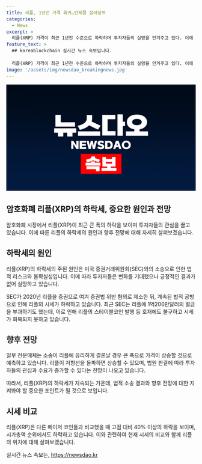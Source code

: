 ```yaml
---
title: 리플, 1년전 가격 회귀…언제쯤 살아날까
categories:
  - News
excerpt: >
  리플(XRP) 가격이 최근 1년전 수준으로 하락하며 투자자들의 실망을 안겨주고 있다. 이에 법적 리스크와 불확실성이 지속되고 있는 것으로 알려져, SEC와의 장기화된 소송으로 인해 시세가 회복되지 못하고 있다. 션 맥브라이드 전 리플 임원은 SEC와의 소송 전에 긍정적인 성과가 없어 하락세가 지속되고 있다고 밝혔다. SEC는 최근 리플에 1억200만달러의 벌금을 부과하기도 했으며, 이로 인해 스테이블코인 발행 등의 호재에도 불구하고 시세 회복이 미미한 상황이다. 하지만 소송이 유리하게 결론나면 가격이 크게 상승할 것으로 전망되고 있다.
feature_text: >
  ## koreablockchain 실시간 뉴스 속보입니다.

  리플(XRP) 가격이 최근 1년전 수준으로 하락하며 투자자들의 실망을 안겨주고 있다. 이에 법적 리스크와 불확실성이 지속되고 있는 것으로 알려져, SEC와의 장기화된 소송으로 인해 시세가 회복되지 못하고 있다. 션 맥브라이드 전 리플 임원은 SEC와의 소송 전에 긍정적인 성과가 없어 하락세가 지속되고 있다고 밝혔다. SEC는 최근 리플에 1억200만달러의 벌금을 부과하기도 했으며, 이로 인해 스테이블코인 발행 등의 호재에도 불구하고 시세 회복이 미미한 상황이다. 하지만 소송이 유리하게 결론나면 가격이 크게 상승할 것으로 전망되고 있다.
image: '/assets/img/newsdao_breakingnews.jpg'
---
```


<p><img src="/assets/img/newsdao_breakingnews.jpg" alt="koreablockchain 속보" /></p>

<h2 data-ke-size="size26">암호화폐 리플(XRP)의 하락세, 중요한 원인과 전망</h2>

<p data-ke-size="size16">암호화폐 시장에서 리플(XRP)이 최근 큰 폭의 하락을 보이며 투자자들의 관심을 끌고 있습니다. 이에 따른 리플의 하락세의 원인과 향후 전망에 대해 자세히 살펴보겠습니다.</p>

<h2 data-ke-size="size24">하락세의 원인</h2>

<p data-ke-size="size16">리플(XRP)의 하락세의 주된 원인은 미국 증권거래위원회(SEC)와의 소송으로 인한 법적 리스크와 불확실성입니다. 이에 따라 투자자들은 변화를 기대했으나 긍정적인 결과가 없어 실망하고 있습니다.</p>

<p data-ke-size="size16">SEC가 2020년 리플을 증권으로 여겨 증권법 위반 혐의로 제소한 뒤, 계속된 법적 공방으로 인해 리플의 시세가 하락하고 있습니다. 최근 SEC는 리플에 1억200만달러의 벌금을 부과하기도 했는데, 이로 인해 리플의 스테이블코인 발행 등 호재에도 불구하고 시세가 회복되지 못하고 있습니다.</p>

<h2 data-ke-size="size24">향후 전망</h2>

<p data-ke-size="size16">일부 전문매체는 소송이 리플에 유리하게 결론날 경우 큰 폭으로 가격이 상승할 것으로 예측하고 있습니다. 리플이 저항선을 돌파하면 상승할 수 있으며, 법원 판결에 따라 투자자들의 관심과 수요가 증가할 수 있다는 전망이 나오고 있습니다.</p>

<p data-ke-size="size16">따라서, 리플(XRP)의 하락세가 지속되는 가운데, 법적 소송 결과와 향후 전망에 대한 지켜봐야 할 중요한 포인트가 될 것으로 보입니다.</p>

<h2 data-ke-size="size24">시세 비교</h2>

<p data-ke-size="size16">리플(XRP)은 다른 메이저 코인들과 비교했을 때 고점 대비 40% 이상의 하락을 보이며, 시가총액 순위에서도 하락하고 있습니다. 이와 관련하여 현재 시세의 비교와 함께 리플의 위치에 대해 살펴보겠습니다.</p>
실시간 뉴스 속보는, <a href="https://newsdao.kr" rel="dofollow">https://newsdao.kr</a>


